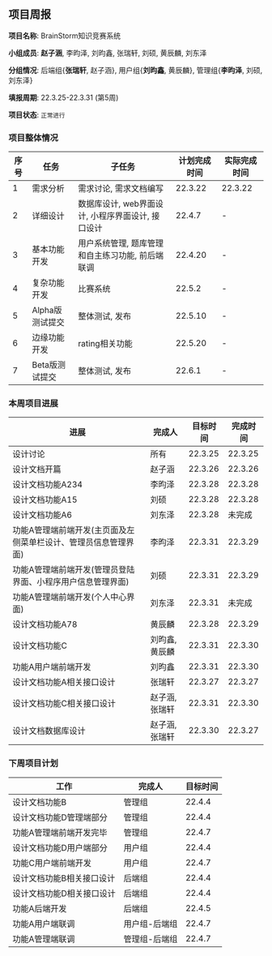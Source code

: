 ## 项目周报

**项目名称**: BrainStorm知识竞赛系统

**小组成员**: **赵子涵**, 李昀泽, 刘昀鑫, 张瑞轩, 刘硕, 黄辰麟, 刘东泽

**分组情况**: 后端组{**张瑞轩**, 赵子涵}, 用户组{**刘昀鑫**, 黄辰麟}, 管理组{**李昀泽**, 刘硕, 刘东泽}

**填报周期**: 22.3.25-22.3.31 (第5周)

**项目状态**: `正常进行`

### 项目整体情况

| 序号 | 任务            | 子任务                                            | 计划完成时间 | 实际完成时间 |
| ---- | --------------- | ------------------------------------------------- | ------------ | ------------ |
| 1    | 需求分析        | 需求讨论, 需求文档编写                            | 22.3.22      | 22.3.22      |
| 2    | 详细设计        | 数据库设计, web界面设计, 小程序界面设计, 接口设计 | 22.4.7       | -            |
| 3    | 基本功能开发    | 用户系统管理, 题库管理和自主练习功能, 前后端联调  | 22.4.20      | -            |
| 4    | 复杂功能开发    | 比赛系统                                          | 22.5.2       | -            |
| 5    | Alpha版测试提交 | 整体测试, 发布                                    | 22.5.10      | -            |
| 6    | 边缘功能开发    | rating相关功能                                    | 22.5.20      | -            |
| 7    | Beta版测试提交  | 整体测试, 发布                                    | 22.6.1       | -            |

### 本周项目进展

| 进展                                        | 完成人         | 目标时间 | 完成时间 |
| ------------------------------------------- | -------------- | -------- | -------- |
| 设计讨论                                    | 所有           | 22.3.25  | 22.3.25  |
| 设计文档开篇                                | 赵子涵         | 22.3.26  | 22.3.26  |
| 设计文档功能A234    | 李昀泽         | 22.3.28  | 22.3.28  |
| 设计文档功能A15      | 刘硕         | 22.3.28  | 22.3.28  |
| 设计文档功能A6      | 刘东泽         | 22.3.28  | 未完成 |
| 功能A管理端前端开发(主页面及左侧菜单栏设计、管理员信息管理界面) | 李昀泽   | 22.3.31 |   22.3.29  |
| 功能A管理端前端开发(管理员登陆界面、小程序用户信息管理界面) | 刘硕   | 22.3.31 |   22.3.29  |
| 功能A管理端前端开发(个人中心界面) | 刘东泽   | 22.3.31 |   未完成  |
| 设计文档功能A78                    | 黄辰麟         | 22.3.28  | 22.3.29 |
| 设计文档功能C                               | 刘昀鑫, 黄辰麟    | 22.3.31 | 22.3.30 |
| 功能A用户端前端开发                         | 刘昀鑫         | 22.3.31  | 22.3.30 |
| 设计文档功能A相关接口设计                   | 张瑞轩         | 22.3.27  | 22.3.27  |
| 设计文档功能C相关接口设计                   | 赵子涵, 张瑞轩    | 22.3.31  | 22.3.30 |
| 设计文档数据库设计                          | 赵子涵, 张瑞轩 | 22.3.30  | 22.3.27  |

### 下周项目计划

| 工作                      | 完成人        | 目标时间 |
| ------------------------- | ------------- | -------- |
| 设计文档功能B             | 管理组        | 22.4.4   |
| 设计文档功能D管理端部分   | 管理组        | 22.4.4   |
| 功能A管理端前端开发完毕   | 管理组        | 22.4.7   |
| 设计文档功能D用户端部分   | 用户组        | 22.4.4   |
| 功能C用户端前端开发       | 用户组        | 22.4.7   |
| 设计文档功能B相关接口设计 | 后端组        | 22.4.4   |
| 设计文档功能D相关接口设计 | 后端组        | 22.4.4   |
| 功能A后端开发             | 后端组        | 22.4.5   |
| 功能A用户端联调           | 用户组-后端组 | 22.4.7   |
| 功能A管理端联调           | 管理组-后端组 | 22.4.7   |

